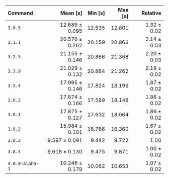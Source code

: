 | Command | Mean [s] | Min [s] | Max [s] | Relative |
|:---|---:|---:|---:|---:|
| `3.0.5` | 12.689 ± 0.095 | 12.535 | 12.801 | 1.32 ± 0.02 |
| `3.1.1` | 20.570 ± 0.262 | 20.159 | 20.866 | 2.14 ± 0.03 |
| `3.2.5` | 21.155 ± 0.146 | 20.866 | 21.368 | 2.20 ± 0.03 |
| `3.3.9` | 21.029 ± 0.132 | 20.864 | 21.262 | 2.19 ± 0.02 |
| `3.5.4` | 17.995 ± 0.146 | 17.824 | 18.196 | 1.87 ± 0.02 |
| `3.6.3` | 17.874 ± 0.166 | 17.589 | 18.148 | 1.86 ± 0.02 |
| `3.8.1` | 17.875 ± 0.127 | 17.632 | 18.064 | 1.86 ± 0.02 |
| `3.8.2` | 15.984 ± 0.181 | 15.786 | 16.360 | 1.67 ± 0.02 |
| `3.8.3` | 9.597 ± 0.091 | 9.442 | 9.722 | 1.00 |
| `3.8.4` | 9.618 ± 0.130 | 9.475 | 9.871 | 1.00 ± 0.02 |
| `4.0.0-alpha-1` | 10.246 ± 0.179 | 10.062 | 10.653 | 1.07 ± 0.02 |
